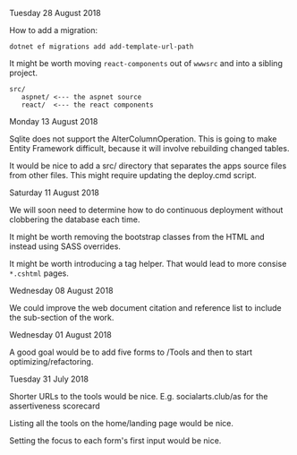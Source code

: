 
Tuesday 28 August 2018

How to add a migration:

    dotnet ef migrations add add-template-url-path

It might be worth moving `react-components` out of `wwwsrc` and into a sibling project. 

    src/
       aspnet/ <--- the aspnet source
       react/  <--- the react components

Monday 13 August 2018

Sqlite does not support the AlterColumnOperation. This is going to make Entity Framework difficult, because it will involve rebuilding changed tables.

It would be nice to add a src/ directory that separates the apps source files from other files. This might require updating the deploy.cmd script.

Saturday 11 August 2018

We will soon need to determine how to do continuous deployment without clobbering the database each time.

It might be worth removing the bootstrap classes from the HTML and instead using SASS overrides.

It might be worth introducing a <nav-item> tag helper. That would lead to more consise `*.cshtml` pages.

Wednesday 08 August 2018

We could improve the web document citation and reference list to include the sub-section of the work.

Wednesday 01 August 2018

A good goal would be to add five forms to /Tools and then to start optimizing/refactoring.

Tuesday 31 July 2018

Shorter URLs to the tools would be nice. E.g. socialarts.club/as for the assertiveness scorecard

Listing all the tools on the home/landing page would be nice.

Setting the focus to each form's first input would be nice.
